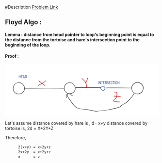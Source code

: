 #Description
<a href="https://leetcode.com/problems/linked-list-cycle-ii/" >Problem Link </a>

## Floyd Algo : 
#### Lemma  : distance from head pointer to loop's beginning point is equal to the distance from the tortoise and hare's intersection point to the beginning of the loop.
#### Proof  : 
          
<img src="https://raw.githubusercontent.com/rezavai92/leetcode-solution/main/142.%20Linked%20List%20Cycle%20II/floyd-cycle.png" alt="pic" />

Let's assume
distance covered by hare is , d= x+y
distance covered by tortoise is, 2d = X+2Y+Z

Therefore,

          2(x+y) = x+2y+z
          2x+2y  = x+2y+z
          x      = z
          
                                                                              
                                                                             
